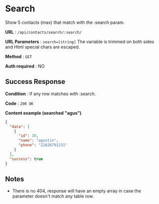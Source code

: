 # Search

Show 5 contacts (max) that match with the :search param.

**URL** : `/api/contacts/search/:search/`

**URL Parameters** : `search=[string]` The variable is trimmed on both sides and Html special chars are escaped.

**Method** : `GET`

**Auth required** : NO

## Success Response

**Condition** : If any row matches with :search.

**Code** : `200 OK`

**Content example (searched "agus")**

```json
{
  "data": [
    {
      "id": 30,
      "name": "agustin",
      "phone": "22626791231"
    }
  ],
  "success": true
}
```

## Notes

* There is no 404, response will have an empty array in case the parameter doesn't match any table row.
